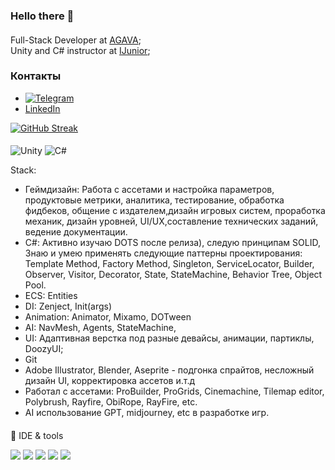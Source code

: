 ### Hello there 👋

#### 

Full-Stack Developer at [AGAVA](https://agava.tech/);<br>
Unity and C# instructor at [IJunior](https://ijunior.ru/unity-start);<br>

### Контакты
- [![Telegram](https://img.shields.io/badge/-Telegram-090909?style=for-the-badge&logo=telegram)](https://t.me/Valeriiyan) 
- [LinkedIn](https://www.linkedin.com/in/valeriyan-chepik-185800272/)


[![GitHub Streak](https://streak-stats.demolab.com?user=Valerian-4epik)](https://git.io/streak-stats)

#### 
![Unity](https://img.shields.io/badge/unity-%23000000.svg?style=for-the-badge&logo=unity&logoColor=white)
![C#](https://img.shields.io/badge/c%23-%23239120.svg?style=for-the-badge&logo=c-sharp&logoColor=white)

Stack:
- Геймдизайн: Работа с ассетами и настройка параметров, продуктовые метрики, аналитика, тестирование, обработка фидбеков, общение с издателем,дизайн игровых систем, проработка механик, дизайн уровней, UI/UX,составление технических заданий, ведение документации.
 - C#: Активно изучаю DOTS после релиза), следую принципам SOLID, Знаю и умею применять следующие паттерны проектирования: Template Method, Factory Method, Singleton, ServiceLocator, Builder, Observer, Visitor, Decorator, State, StateMachine, Behavior Tree, Object Pool.
 - ECS: Entities
 - DI: Zenject, Init(args)
 - Animation: Animator, Mixamo, DOTween
 - AI: NavMesh, Agents, StateMachine,
 - UI: Адаптивная верстка под разные девайсы, анимации, партиклы, DoozyUI;
 - Git
 - Adobe Illustrator, Blender, Aseprite - подгонка спрайтов, несложный дизайн UI, корректировка ассетов и.т.д
 - Работал с ассетами: ProBuilder, ProGrids, Cinemachine, Tilemap editor, Polybrush, Rayfire, ObiRope, RayFire, etc.
 - АI использование GPT, midjourney, etc в разработке игр.


####
🧰 IDE & tools

<p align="left">
    <a href="#"><img src="https://img.shields.io/badge/Rider-000000?style=for-the-badge&logo=Rider&logoColor=red"/></a>
    <a href="#"><img src="https://img.shields.io/badge/Visual_Studio-5C2D91?style=for-the-badge&logo=visual%20studio&logoColor=white"/></a>
    <a href="#"><img src="https://img.shields.io/badge/Visual_Studio_Code-0078D4?style=for-the-badge&logo=visual%20studio%20code&logoColor=white"/></a>
    <a href="#"><img src="https://img.shields.io/badge/blender-%23F5792A.svg?style=for-the-badge&logo=blender&logoColor=white"/></a>
    <a href="#"><img src="https://img.shields.io/badge/Adobe%20Illustrator-FF9A00?style=for-the-badge&logo=adobe%20illustrator&logoColor=white"/></a>
</p>
